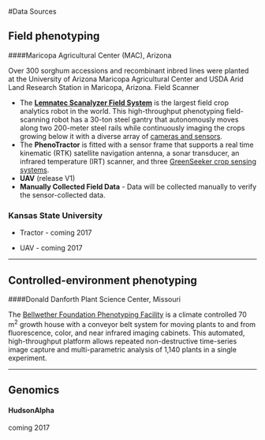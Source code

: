 #Data Sources

## Field phenotyping
####Maricopa Agricultural Center (MAC), Arizona

Over 300 sorghum accessions and recombinant inbred lines were planted at the University of Arizona Maricopa Agricultural Center and USDA Arid Land Research Station in Maricopa, Arizona. Field Scanner

- The [**Lemnatec Scanalyzer Field System**](http://www.lemnatec.com/products/hardware-solutions/scanalyzer-field/) is the largest field crop analytics robot in the world. This high-throughput phenotyping field-scanning robot has a 30-ton steel gantry that autonomously moves along two 200-meter steel rails while continuously imaging the crops growing below it with a diverse array of [cameras and sensors](http://terraref.org/articles/lemnatec-scanalyzer-field-sensors/).
- The **PhenoTractor** is fitted with a sensor frame that supports a real time kinematic (RTK) satellite navigation antenna, a sonar transducer,  an infrared temperature (IRT) scanner, and three [GreenSeeker crop sensing systems](http://www.trimble.com/agriculture/greenseeker.aspx).
- **UAV** (release V1)
- **Manually Collected Field Data** - Data will be collected manually to verify the sensor-collected data.


### Kansas State University

- Tractor - coming 2017

- UAV - coming 2017

------------------
## Controlled-environment phenotyping
####Donald Danforth Plant Science Center, Missouri

The [Bellwether Foundation Phenotyping Facility](https://www.danforthcenter.org/scientists-research/core-technologies/phenotyping) is a climate controlled 70 m<sup>2</sup> growth house with a conveyor belt system for moving plants to and from fluorescence, color, and near infrared imaging cabinets. This automated, high-throughput platform allows repeated non-destructive time-series image capture and multi-parametric analysis of 1,140 plants in a single experiment.


------------------
## Genomics

#### HudsonAlpha

coming 2017


